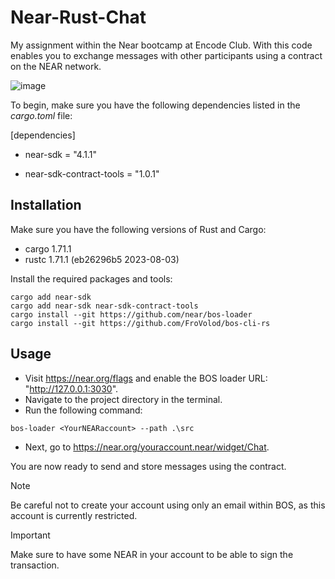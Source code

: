 # Near-Rust-Chat

My assignment within the Near bootcamp at Encode Club. With this code enables you to exchange messages with other participants using a contract on the NEAR network. 


![image](https://github.com/arkanoeth/Near-Rust-Chat/assets/62271657/b77b68a6-db01-4cb4-a75e-9ff8ad75a614)




To begin, make sure you have the following dependencies listed in the *cargo.toml*  file:

[dependencies]

- near-sdk = "4.1.1"

- near-sdk-contract-tools = "1.0.1"


## Installation 

Make sure you have the following versions of Rust and Cargo:

- cargo 1.71.1
- rustc 1.71.1 (eb26296b5 2023-08-03)

Install the required packages and tools:

```
cargo add near-sdk
cargo add near-sdk near-sdk-contract-tools
cargo install --git https://github.com/near/bos-loader
cargo install --git https://github.com/FroVolod/bos-cli-rs 
```

## Usage

- Visit https://near.org/flags and enable the BOS loader URL: "http://127.0.0.1:3030".
- Navigate to the project directory in the terminal.
- Run the following command:

``bos-loader <YourNEARaccount> --path .\src``   

- Next, go to https://near.org/youraccount.near/widget/Chat.

You are now ready to send and store messages using the contract.



> [!NOTE]
> Be careful not to create your account using only an email within BOS, as this account is currently restricted.



> [!IMPORTANT]
> Make sure to have some NEAR in your account to be able to sign the transaction.




